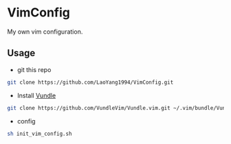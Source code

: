 # VimConfig
My own vim configuration.

## Usage
+ git this repo
```bash
git clone https://github.com/LaoYang1994/VimConfig.git
```
+ Install [Vundle](https://github.com/VundleVim/Vundle.vim)
```bash
git clone https://github.com/VundleVim/Vundle.vim.git ~/.vim/bundle/Vundle.vim
```
+ config
```bash
sh init_vim_config.sh
```
